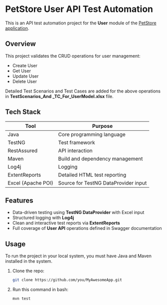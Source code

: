 # PetStore User API Test Automation

This is an API test automation project for the **User** module of the [PetStore application](https://petstore.swagger.io/#/user).

## Overview

This project validates the CRUD operations for user management:

- Create User
- Get User
- Update User
- Delete User

 Detailed Test Scenarios and Test Cases are added for the above operations in **TestScenarios_And _TC_For_UserModel.xlsx** file.

## Tech Stack

| Tool               | Purpose                              |
| ------------------ | ------------------------------------ |
| Java               | Core programming language            |
| TestNG             | Test framework                       |
| RestAssured        | API interaction                      |
| Maven              | Build and dependency management      |
| Log4j              | Logging                              |
| ExtentReports      | Detailed HTML test reporting         |
| Excel (Apache POI) | Source for TestNG DataProvider input |

## Features

- Data-driven testing using **TestNG DataProvider** with Excel input
- Structured logging with **Log4j**
- Clean and interactive test reports via **ExtentReports**
- Full coverage of **User API** operations defined in Swagger documentation

## Usage
To run the project in your local system, you must have Java and Maven installed in the system.
 1. Clone the repo:
    ```bash
    git clone https://github.com/you/MyAwesomeApp.git
    
 2. Run this command in bash:
    ```bash
    mvn test

